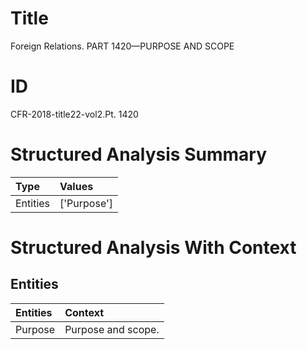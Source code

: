 # Title

 Foreign Relations. PART 1420—PURPOSE AND SCOPE


# ID

 CFR-2018-title22-vol2.Pt. 1420


# Structured Analysis Summary

| Type     | Values      |
|:---------|:------------|
| Entities | ['Purpose'] |


# Structured Analysis With Context

 


## Entities

| Entities   | Context             |
|:-----------|:--------------------|
| Purpose    | Purpose  and scope. |


